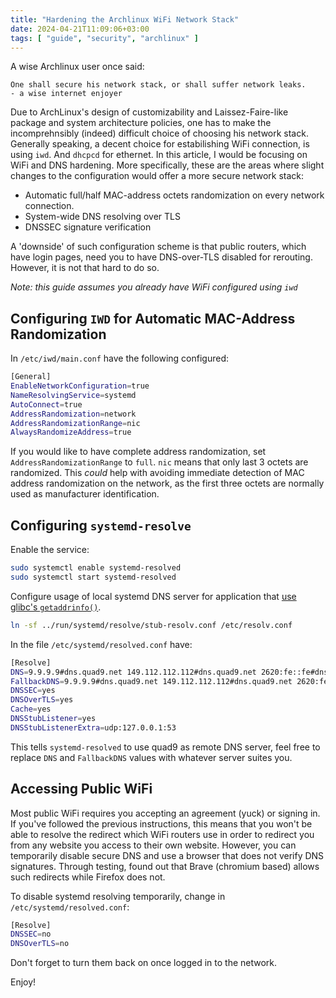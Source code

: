 ```yaml
---
title: "Hardening the Archlinux WiFi Network Stack"
date: 2024-04-21T11:09:06+03:00
tags: [ "guide", "security", "archlinux" ]
---
```


A wise Archlinux user once said:

```quote
One shall secure his network stack, or shall suffer network leaks.
- a wise internet enjoyer
```

Due to ArchLinux's design of customizability and Laissez-Faire-like package and
system architecture policies, one has to make the incomprehnsibly (indeed)
difficult choice of choosing his network stack. Generally speaking, a decent
choice for estabilishing WiFi connection, is using `iwd`. And `dhcpcd` for ethernet.
In this article, I would be focusing on WiFi and DNS hardening. More specifically,
these are the areas where slight changes to the configuration would offer a more
secure network stack:

* Automatic full/half MAC-address octets randomization on every network connection.
* System-wide DNS resolving over TLS
* DNSSEC signature verification

A 'downside' of such configuration scheme is that public routers, which have
login pages, need you to have DNS-over-TLS disabled for rerouting. However, it
is not that hard to do so.

*Note: this guide assumes you already have WiFi configured using `iwd`*

## Configuring `IWD` for Automatic MAC-Address Randomization

In `/etc/iwd/main.conf` have the following configured:

```bash
[General]
EnableNetworkConfiguration=true
NameResolvingService=systemd
AutoConnect=true
AddressRandomization=network
AddressRandomizationRange=nic
AlwaysRandomizeAddress=true
```

If you would like to have complete address randomization, set
`AddressRandomizationRange` to `full`. `nic` means that only last 3 octets are
randomized. This *could* help with avoiding immediate detection of MAC address
randomization on the network, as the first three octets are normally used as
manufacturer identification.

## Configuring `systemd-resolve`

Enable the service:

```bash
sudo systemctl enable systemd-resolved
sudo systemctl start systemd-resolved
```

Configure usage of local systemd DNS server for application that [use glibc's
`getaddrinfo()`](https://wiki.archlinux.org/title/Systemd-resolved#DNS).

```bash
ln -sf ../run/systemd/resolve/stub-resolv.conf /etc/resolv.conf
```

In the file `/etc/systemd/resolved.conf` have:

```bash
[Resolve]
DNS=9.9.9.9#dns.quad9.net 149.112.112.112#dns.quad9.net 2620:fe::fe#dns.quad9.net 2620:fe::9#dns.quad9.net
FallbackDNS=9.9.9.9#dns.quad9.net 149.112.112.112#dns.quad9.net 2620:fe::fe#dns.quad9.net 2620:fe::9#dns.quad9.net
DNSSEC=yes
DNSOverTLS=yes
Cache=yes
DNSStubListener=yes
DNSStubListenerExtra=udp:127.0.0.1:53
```

This tells `systemd-resolved` to use quad9 as remote DNS server, feel free to
replace `DNS` and `FallbackDNS` values with whatever server suites you.

## Accessing Public WiFi

Most public WiFi requires you accepting an agreement (yuck) or signing in. If
you've followed the previous instructions, this means that you won't be able to
resolve the redirect which WiFi routers use in order to redirect you from any 
website you access to their own website. However, you can temporarily disable 
secure DNS and use a browser that does not verify DNS signatures. Through testing,
found out that Brave (chromium based) allows such redirects while Firefox does not.

To disable systemd resolving temporarily, change in `/etc/systemd/resolved.conf`:
```bash
[Resolve]
DNSSEC=no
DNSOverTLS=no
```

Don't forget to turn them back on once logged in to the network.

Enjoy!
